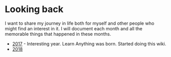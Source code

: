# Looking back
I want to share my journey in life both for myself and other people who might find an interest in it. I will document each month and all the memorable things that happened in these months.

- [2017](2017/2017.md) - Interesting year. Learn Anything was born. Started doing this wiki.
- [2018](looking-back/2018/2018.md)